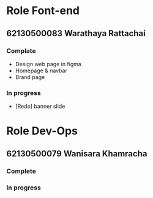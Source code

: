 # Role Font-end<br>
## 62130500083 Warathaya Rattachai<br>

### Complate
- Design web page in figma<br>
- Homepage & navbar
- Brand page

### In progress
- [Redo] banner slide

# Role Dev-Ops<br>
## 62130500079 Wanisara Khamracha<br>

### Complete

### In progress
